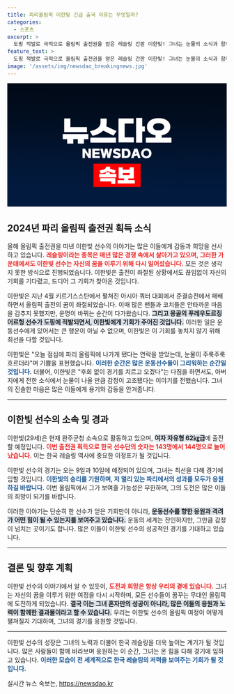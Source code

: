 ```yaml
---
title: 파리올림픽 이한빛 긴급 출국 이유는 무엇일까?
categories:
  - 스포츠
excerpt: >
  도핑 적발로 극적으로 올림픽 출전권을 얻은 레슬링 간판 이한빛! 그녀는 눈물의 소식과 함께 파리에서의 꿈의 무대를 준비 중입니다. 후회 없는 승부를 다짐한 이한빛의 이야기를 놓치지 마세요!
feature_text: >
  도핑 적발로 극적으로 올림픽 출전권을 얻은 레슬링 간판 이한빛! 그녀는 눈물의 소식과 함께 파리에서의 꿈의 무대를 준비 중입니다. 후회 없는 승부를 다짐한 이한빛의 이야기를 놓치지 마세요!
image: '/assets/img/newsdao_breakingnews.jpg'
---
```


<p><img src="/assets/img/newsdao_breakingnews.jpg" alt="koreaapp 속보" /></p>

<h2 data-ke-size="size26">2024년 파리 올림픽 출전권 획득 소식</h2>

<p data-ke-size="size16">올해 올림픽 출전권을 따낸 이한빛 선수의 이야기는 많은 이들에게 감동과 희망을 선사하고 있습니다. <b><span style="color: #ee2323;">레슬링이라는 종목은 매년 많은 경쟁 속에서 살아가고 있으며, 그러한 가운데에서도 이한빛 선수는 자신의 꿈을 이루기 위해 다시 일어섰습니다.</span></b> 모든 것은 생각지 못한 방식으로 진행되었습니다. 이한빛은 출전이 좌절된 상황에서도 끊임없이 자신의 기회를 기다렸고, 드디어 그 기회가 찾아온 것입니다.</p>

<p data-ke-size="size16">이한빛은 지난 4월 키르기스스탄에서 펼쳐진 아시아 쿼터 대회에서 준결승전에서 패배하면서 올림픽 출전의 꿈이 좌절되었습니다. 이때 많은 팬들과 코치들은 안타까운 마음을 감추지 못했지만, 운명이 바뀌는 순간이 다가왔습니다. <b><span style="background-color: #21538527;">그리고 몽골의 푸레우도르징 어르헝 선수가 도핑에 적발되면서, 이한빛에게 기회가 주어진 것입니다.</span></b> 이러한 일은 운동선수에게 있어서는 큰 행운이 아닐 수 없으며, 이한빛은 이 기회를 놓치지 않기 위해 최선을 다할 것입니다.</p>

<p data-ke-size="size16">이한빛은 "오늘 점심에 파리 올림픽에 나가게 됐다는 연락을 받았는데, 눈물이 주룩주룩 흐르더라"며 기쁨을 표현했습니다. <b><span style="color: #1a5490;">이러한 순간은 많은 운동선수들이 그리워하는 순간일 것입니다.</span></b> 더불어, 이한빛은 "후회 없이 경기를 치르고 오겠다"는 다짐을 하면서도, 아버지에게 전한 소식에서 눈물이 나올 만큼 감정이 고조됐다는 이야기를 전했습니다. 그녀의 진솔한 마음은 많은 이들에게 용기와 감동을 안겨줍니다.</p>

<hr>

<h2 data-ke-size="size26">이한빛 선수의 소속 및 경과</h2>

<p data-ke-size="size16">이한빛(29세)은 현재 완주군청 소속으로 활동하고 있으며, <b><span style="background-color: #21538527;">여자 자유형 62㎏급</span></b>에 출전할 예정입니다. <b><span style="color: #ee2323;">이번 출전권 획득으로 한국 선수단의 숫자는 143명에서 144명으로 늘어났습니다.</span></b> 이는 한국 레슬링 역사에 중요한 이정표가 될 것입니다.</p>

<p data-ke-size="size16">이한빛 선수의 경기는 오는 9일과 10일에 예정되어 있으며, 그녀는 최선을 다해 경기에 임할 것입니다. <b><span style="color: #1a5490;">이한빛의 승리를 기원하며, 저 멀리 있는 파리에서의 성과를 모두가 응원하길 바랍니다.</span></b> 이번 올림픽에서 그가 보여줄 가능성은 무한하며, 그의 도전은 많은 이들의 희망이 되기를 바랍니다.</p>

<p data-ke-size="size16">이러한 이야기는 단순히 한 선수가 얻은 기회만이 아니라, <b><span style="background-color: #21538527;">운동선수를 향한 응원과 격려가 어떤 힘이 될 수 있는지를 보여주고 있습니다.</span></b> 운동의 세계는 잔인하지만, 그만큼 감정이 넘치는 곳이기도 합니다. 많은 이들이 이한빛 선수의 성공적인 경기를 기대하고 있습니다.</p>

<hr>

<h2 data-ke-size="size26">결론 및 향후 계획</h2>

<p data-ke-size="size16">이한빛 선수의 이야기에서 알 수 있듯이, <b><span style="color: #ee2323;">도전과 희망은 항상 우리의 곁에 있습니다.</span></b> 그녀는 자신의 꿈을 이루기 위한 여정을 다시 시작하며, 모든 선수들이 꿈꾸는 무대인 올림픽에 도전하게 되었습니다. <b><span style="background-color: #21538527;">결국 이는 그녀 혼자만의 성공이 아니라, 많은 이들의 응원과 노력이 함께한 결과물이라고 할 수 있습니다.</span></b> 우리는 이한빛 선수의 올림픽 여정이 어떻게 펼쳐질지 기대하며, 그녀의 경기를 응원할 것입니다. </p>

<hr>

<p data-ke-size="size16">이한빛 선수의 성장은 그녀의 노력과 더불어 한국 레슬링을 더욱 높이는 계기가 될 것입니다. 많은 사람들이 함께 바라보며 응원하는 이 순간, 그녀는 온 힘을 다해 경기에 임하고 있습니다. <b><span style="color: #1a5490;">이러한 모습이 전 세계적으로 한국 레슬링의 저력을 보여주는 기회가 될 것입니다.</span></b></p>
실시간 뉴스 속보는, <a href="https://newsdao.kr" rel="dofollow">https://newsdao.kr</a>


